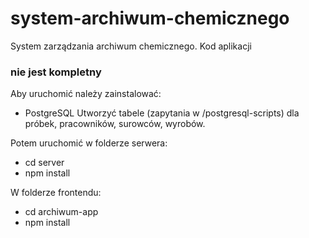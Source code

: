 # system-archiwum-chemicznego
System zarządzania archiwum chemicznego.
Kod aplikacji 
### nie jest kompletny
Aby uruchomić należy zainstalować:
- PostgreSQL
Utworzyć tabele (zapytania w /postgresql-scripts) dla próbek, pracowników, surowców, wyrobów.

Potem uruchomić w folderze serwera:
- cd server
- npm install

W folderze frontendu:
- cd archiwum-app
- npm install

